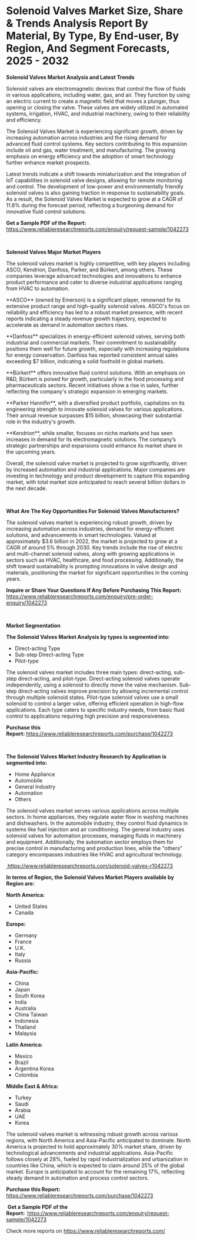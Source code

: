 <p><h1>Solenoid Valves Market Size, Share & Trends Analysis Report By Material, By Type, By End-user, By Region, And Segment Forecasts, 2025 - 2032</h1></p><p><strong>Solenoid Valves Market Analysis and Latest Trends</strong></p>
<p><p>Solenoid valves are electromagnetic devices that control the flow of fluids in various applications, including water, gas, and air. They function by using an electric current to create a magnetic field that moves a plunger, thus opening or closing the valve. These valves are widely utilized in automated systems, irrigation, HVAC, and industrial machinery, owing to their reliability and efficiency.</p><p>The Solenoid Valves Market is experiencing significant growth, driven by increasing automation across industries and the rising demand for advanced fluid control systems. Key sectors contributing to this expansion include oil and gas, water treatment, and manufacturing. The growing emphasis on energy efficiency and the adoption of smart technology further enhance market prospects.</p><p>Latest trends indicate a shift towards miniaturization and the integration of IoT capabilities in solenoid valve designs, allowing for remote monitoring and control. The development of low-power and environmentally friendly solenoid valves is also gaining traction in response to sustainability goals. As a result, the Solenoid Valves Market is expected to grow at a CAGR of 11.8% during the forecast period, reflecting a burgeoning demand for innovative fluid control solutions.</p></p>
<p><strong>Get a Sample PDF of the Report:&nbsp;</strong> <a href="https://www.reliableresearchreports.com/enquiry/request-sample/1042273?utm_campaign=3349&utm_medium=2&utm_source=Github&utm_content=ia&utm_term=10042025&utm_id=solenoid-valves">https://www.reliableresearchreports.com/enquiry/request-sample/1042273</a></p>
<p>&nbsp;</p>
<p><strong>Solenoid Valves Major Market Players</strong></p>
<p><p>The solenoid valves market is highly competitive, with key players including ASCO, Kendrion, Danfoss, Parker, and Bürkert, among others. These companies leverage advanced technologies and innovations to enhance product performance and cater to diverse industrial applications ranging from HVAC to automation.</p><p>**ASCO** (owned by Emerson) is a significant player, renowned for its extensive product range and high-quality solenoid valves. ASCO's focus on reliability and efficiency has led to a robust market presence, with recent reports indicating a steady revenue growth trajectory, expected to accelerate as demand in automation sectors rises.</p><p>**Danfoss** specializes in energy-efficient solenoid valves, serving both industrial and commercial markets. Their commitment to sustainability positions them well for future growth, especially with increasing regulations for energy conservation. Danfoss has reported consistent annual sales exceeding $7 billion, indicating a solid foothold in global markets.</p><p>**Bürkert** offers innovative fluid control solutions. With an emphasis on R&D, Bürkert is poised for growth, particularly in the food processing and pharmaceuticals sectors. Recent initiatives show a rise in sales, further reflecting the company's strategic expansion in emerging markets.</p><p>**Parker Hannifin**, with a diversified product portfolio, capitalizes on its engineering strength to innovate solenoid valves for various applications. Their annual revenue surpasses $15 billion, showcasing their substantial role in the industry's growth.</p><p>**Kendrion**, while smaller, focuses on niche markets and has seen increases in demand for its electromagnetic solutions. The company’s strategic partnerships and expansions could enhance its market share in the upcoming years.</p><p>Overall, the solenoid valve market is projected to grow significantly, driven by increased automation and industrial applications. Major companies are investing in technology and product development to capture this expanding market, with total market size anticipated to reach several billion dollars in the next decade.</p></p>
<p>&nbsp;</p>
<p><strong>What Are The Key Opportunities For Solenoid Valves Manufacturers?</strong></p>
<p><p>The solenoid valves market is experiencing robust growth, driven by increasing automation across industries, demand for energy-efficient solutions, and advancements in smart technologies. Valued at approximately $3.6 billion in 2022, the market is projected to grow at a CAGR of around 5% through 2030. Key trends include the rise of electric and multi-channel solenoid valves, along with growing applications in sectors such as HVAC, healthcare, and food processing. Additionally, the shift toward sustainability is prompting innovations in valve design and materials, positioning the market for significant opportunities in the coming years.</p></p>
<p><strong>Inquire or Share Your Questions If Any Before Purchasing This Report:</strong> <a href="https://www.reliableresearchreports.com/enquiry/pre-order-enquiry/1042273?utm_campaign=3349&utm_medium=2&utm_source=Github&utm_content=ia&utm_term=10042025&utm_id=solenoid-valves">https://www.reliableresearchreports.com/enquiry/pre-order-enquiry/1042273</a></p>
<p>&nbsp;</p>
<p><strong>Market Segmentation</strong></p>
<p><strong>The Solenoid Valves Market Analysis by types is segmented into:</strong></p>
<p><ul><li>Direct-acting Type</li><li>Sub-step Direct-acting Type</li><li>Pilot-type</li></ul></p>
<p><p>The solenoid valves market includes three main types: direct-acting, sub-step direct-acting, and pilot-type. Direct-acting solenoid valves operate independently, using a solenoid to directly move the valve mechanism. Sub-step direct-acting valves improve precision by allowing incremental control through multiple solenoid states. Pilot-type solenoid valves use a small solenoid to control a larger valve, offering efficient operation in high-flow applications. Each type caters to specific industry needs, from basic fluid control to applications requiring high precision and responsiveness.</p></p>
<p><strong>Purchase this Report:&nbsp;</strong><a href="https://www.reliableresearchreports.com/purchase/1042273?utm_campaign=3349&utm_medium=2&utm_source=Github&utm_content=ia&utm_term=10042025&utm_id=solenoid-valves">https://www.reliableresearchreports.com/purchase/1042273</a></p>
<p>&nbsp;</p>
<p><strong>The Solenoid Valves Market Industry Research by Application is segmented into:</strong></p>
<p><ul><li>Home Appliance</li><li>Automobile</li><li>General Industry</li><li>Automation</li><li>Others</li></ul></p>
<p><p>The solenoid valves market serves various applications across multiple sectors. In home appliances, they regulate water flow in washing machines and dishwashers. In the automobile industry, they control fluid dynamics in systems like fuel injection and air conditioning. The general industry uses solenoid valves for automation processes, managing fluids in machinery and equipment. Additionally, the automation sector employs them for precise control in manufacturing and production lines, while the "others" category encompasses industries like HVAC and agricultural technology.</p></p>
<p><a href="https://www.reliableresearchreports.com/solenoid-valves-r1042273?utm_campaign=3349&utm_medium=2&utm_source=Github&utm_content=ia&utm_term=10042025&utm_id=solenoid-valves">&nbsp;https://www.reliableresearchreports.com/solenoid-valves-r1042273</a></p>
<p><strong>In terms of Region, the Solenoid Valves Market Players available by Region are:</strong></p>
<p>
    <p> <strong> North America: </strong>
        <ul>
            <li>United States</li>
            <li>Canada</li>
        </ul>
        </p> 
    <p> <strong> Europe: </strong>
        <ul>
            <li>Germany</li>
            <li>France</li>
            <li>U.K.</li>
            <li>Italy</li>
            <li>Russia</li>
        </ul>
        </p> 
    <p> <strong> Asia-Pacific: </strong>
        <ul>
            <li>China</li>
            <li>Japan</li>
            <li>South Korea</li>
            <li>India</li>
            <li>Australia</li>
            <li>China Taiwan</li>
            <li>Indonesia</li>
            <li>Thailand</li>
            <li>Malaysia</li>
        </ul>
        </p> 
    <p> <strong> Latin America: </strong>
        <ul>
            <li>Mexico</li>
            <li>Brazil</li>
            <li>Argentina Korea</li>
            <li>Colombia</li>
        </ul>
        </p> 
    <p> <strong> Middle East & Africa: </strong>
        <ul>
            <li>Turkey</li>
            <li>Saudi</li>
            <li>Arabia</li>
            <li>UAE</li>
            <li>Korea</li>
        </ul>
    </p>
    </p>
<p><p>The solenoid valves market is witnessing robust growth across various regions, with North America and Asia-Pacific anticipated to dominate. North America is projected to hold approximately 30% market share, driven by technological advancements and industrial applications. Asia-Pacific follows closely at 28%, fueled by rapid industrialization and urbanization in countries like China, which is expected to claim around 25% of the global market. Europe is anticipated to account for the remaining 17%, reflecting steady demand in automation and process control sectors.</p></p>
<p><strong>Purchase this Report: </strong><a href="https://www.reliableresearchreports.com/purchase/1042273?utm_campaign=3349&utm_medium=2&utm_source=Github&utm_content=ia&utm_term=10042025&utm_id=solenoid-valves">https://www.reliableresearchreports.com/purchase/1042273</a></p>
<p>&nbsp;<strong>Get a Sample PDF of the Report:&nbsp;&nbsp;</strong><a href="https://www.reliableresearchreports.com/enquiry/request-sample/1042273?utm_campaign=3349&utm_medium=2&utm_source=Github&utm_content=ia&utm_term=10042025&utm_id=solenoid-valves">https://www.reliableresearchreports.com/enquiry/request-sample/1042273</a></p>
<p><strong></strong></p>
<p>Check more reports on <a href="https://www.reliableresearchreports.com/?utm_campaign=3349&utm_medium=2&utm_source=Github&utm_content=ia&utm_term=10042025&utm_id=solenoid-valves">https://www.reliableresearchreports.com/</a></p>